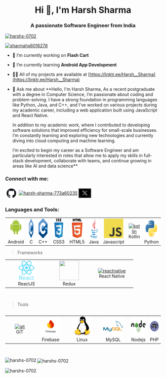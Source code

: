 <h1 align="center">Hi 👋, I'm Harsh Sharma</h1>
<h3 align="center">A passionate Software Engineer from India</h3>


<p align="left"> <a href="https://github.com/ryo-ma/github-profile-trophy"><img src="https://github-profile-trophy.vercel.app/?username=harshs-0702" alt="harshs-0702" /></a> </p>

<p align="left"> <a href="https://twitter.com/sharmahs6016278" target="blank"><img src="https://img.shields.io/twitter/follow/sharmahs6016278?logo=twitter&style=for-the-badge" alt="sharmahs6016278" /></a> </p>

- 🔭 I’m currently working on **Flash Cart**

- 🌱 I’m currently learning **Android App Development**

- 👨‍💻 All of my projects are available at [https://linktr.ee/Harsh__Sharma](https://linktr.ee/Harsh__Sharma)

- 💬 Ask me about **Hello, I'm Harsh Sharma, As a recent postgraduate with a degree in Computer Science, I’m passionate about coding and problem-solving. I have a strong foundation in programming languages like Python, Java, and C++, and I’ve worked on various projects during my academic career, including a web application built using JavaScript and React Native.

   In addition to my academic work, where I contributed to developing software solutions that improved efficiency for small-scale businesses. I’m constantly learning and exploring new 
   technologies and currently diving into cloud computing and machine learning.

   I’m excited to begin my career as a Software Engineer and am particularly interested in roles that allow me to apply my skills in full-stack development, collaborate with teams, and 
   continue growing in areas like AI and data science**

<h3 align="left">Connect with me:</h3>
<p align="left">
<a href="https://github.com/harshs-0702" target="blank"><img align="center" src="https://github.com/harshs-0702/harshs-0702/blob/main/github.jpeg" alt="simplified_learner" height="40" width="40" /></a>
<a href="https://www.linkedin.com/in/harsh-sharma0207/" target="blank"><img align="center" src="https://raw.githubusercontent.com/rahuldkjain/github-profile-readme-generator/master/src/images/icons/Social/linked-in-alt.svg" alt="harsh-sharma-773a60235" height="30" width="40" /></a>
<a href="https://twitter.com/sharmahs6016278" target="blank"><img align="center" src="https://github.com/harshs-0702/harshs-0702/blob/main/x1.jpeg" alt="sharmahs6016278" height="30" width="40" /></a>
  
</p>

<h3 align="left">Languages and Tools:</h3>
  
 <table>
	 <tbody>
  <tr>
   <td align="Center" width="25%"> 
      <a href="https://developer.android.com" target="_blank" rel="noreferrer">
        <img src="https://raw.githubusercontent.com/devicons/devicon/master/icons/android/android-original-wordmark.svg" alt="android" width="64" height="64"" />
      </a>
      <br>Android
    </td>
    <td align="Center" width="25%">
      <a href="https://www.cprogramming.com/" target="_blank" rel="noreferrer">
        <img src="https://raw.githubusercontent.com/devicons/devicon/master/icons/c/c-original.svg" alt="c" width="64" height="64"" />
      </a>
      <br>C
    </td>
    <td align="Center" width="25%">   
        <a href="https://www.w3schools.com/cpp/" target="_blank" rel="noreferrer" >
        <img src="https://raw.githubusercontent.com/devicons/devicon/master/icons/cplusplus/cplusplus-original.svg" alt="cplusplus" width="64" height="64">
      </a>
      <br>C++
</td>
<td align="Center" width="25%">   
        <a href="https://www.w3schools.com/css/" target="_blank" rel="noreferrer" >
        <img src="https://raw.githubusercontent.com/devicons/devicon/master/icons/css3/css3-original-wordmark.svg" alt="css3" width="64" height="64">
      </a>
      <br>CSS3
</td>
<td align="Center" width="25%">   
        <a href="https://www.w3.org/html/" target="_blank" rel="noreferrer" >
        <img src="https://raw.githubusercontent.com/devicons/devicon/master/icons/html5/html5-original-wordmark.svg" alt="html5" width="64" height="64">
      </a>
      <br>HTML5
</td>
<td align="Center" width="25%">   
        <a href="https://www.java.com" target="_blank" rel="noreferrer" >
        <img src="https://raw.githubusercontent.com/devicons/devicon/master/icons/java/java-original.svg" width="64" height="64">
      </a>
      <br>Java
</td>
     <td align="Center" width="25%">   
        <a href="https://developer.mozilla.org/en-US/docs/Web/JavaScript" >
        <img src="https://raw.githubusercontent.com/devicons/devicon/master/icons/javascript/javascript-original.svg" width="64" height="64">
      </a>
      <br>Javascript
</td>
     <td align="Center" width="25%">   
        <a href="https://kotlinlang.org" target="_blank" rel="noreferrer" >
        <img src="https://www.vectorlogo.zone/logos/kotlinlang/kotlinlang-icon.svg" alt="kotlin" width="64" height="64">
      </a>
      <br>Kotlin
</td>
     <td align="Center" width="25%">   
        <a href="https://www.python.org" target="_blank" rel="noreferrer" >
        <img src="https://raw.githubusercontent.com/devicons/devicon/master/icons/python/python-original.svg" alt="python" width="64" height="64">
      </a>
      <br>Python
</td>
  </tr>
</tbody>
  </table>

  > Frameworks
  
   <table>
   <tbody>
	  <tr>

<td align="Center" width="25%">   
        <a href="https://reactjs.org/" target="_blank" rel="noreferrer" >
        <img height="64px" width="64px" src="https://raw.githubusercontent.com/devicons/devicon/master/icons/react/react-original-wordmark.svg" alt="react">
      </a>
      <br>ReactJS
</td>
<td align="Center" width="25%">   
        <a href="#dhrumi-tech" >
        <img height="64px" width="64px" src="https://cdn.svgporn.com/logos/redux.svg">
      </a>
      <br>Redux
</td>

<td align="Center" width="25%">   
        <a href="https://reactnative.dev/" target="_blank" rel="noreferrer" >
       <img height="64px" width="64px" src="https://reactnative.dev/img/header_logo.svg" alt="reactnative"/>
      </a>
      <br>React Native
</td>

</tr>
</tbody>
<table>
	<br>	  


>Tools
	
<table>
   <tbody>
	 <tr>
		  
<td align="Center" width="25%">   
        <a href="https://git-scm.com/" target="_blank" rel="noreferrer" >
        <img height="64px" width="64px" src="https://www.vectorlogo.zone/logos/git-scm/git-scm-icon.svg" alt="git">
      </a>
      <br>GIT
  </td>
  <td align="Center" width="25%">   
        <a href="https://firebase.google.com/" target="_blank" rel="noreferrer" >
        <img height="64px" width="64px" src="https://github.com/harshs-0702/harshs-0702/blob/main/firebase.png" alt="firebase"">
      </a>
      <br>Firebase
  </td>
  <td align="Center" width="25%">   
        <a href="https://www.linux.org/" target="_blank" rel="noreferrer" >
        <img height="64px" width="64px" src="https://raw.githubusercontent.com/devicons/devicon/master/icons/linux/linux-original.svg" alt="linux">
      </a>
      <br>Linux
  </td>
  <td align="Center" width="25%">   
        <a href="https://www.mysql.com/" target="_blank" rel="noreferrer" >
        <img height="64px" width="64px" src="https://raw.githubusercontent.com/devicons/devicon/master/icons/mysql/mysql-original-wordmark.svg" alt="mysql">
      </a>
      <br>MySQL
  </td>
  <td align="Center" width="25%">   
        <a href="https://nodejs.org" target="_blank" rel="noreferrer" >
        <img height="64px" width="64px" src="https://raw.githubusercontent.com/devicons/devicon/master/icons/nodejs/nodejs-original-wordmark.svg" alt="nodejs">
      </a>
      <br>Nodejs
  </td>
  <td align="Center" width="25%">   
        <a href="https://www.php.net" target="_blank" rel="noreferrer" >
        <img height="64px" width="64px" src="https://raw.githubusercontent.com/devicons/devicon/master/icons/php/php-original.svg" alt="php">
      </a>
      <br>PHP
  </td>
</tr>
</tbody>
  </table>

<br>


<p><img align="left" src="https://github-readme-stats.vercel.app/api/top-langs?username=harshs-0702&show_icons=true&locale=en&layout=compact" alt="harshs-0702" /></p>

<p>&nbsp;<img align="center" src="https://github-readme-stats.vercel.app/api?username=harshs-0702&show_icons=true&locale=en" alt="harshs-0702" /></p>

<p><img align="center" src="https://github-readme-streak-stats.herokuapp.com/?user=harshs-0702&" alt="harshs-0702" /></p>

